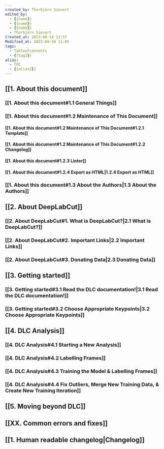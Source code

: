 ```yaml
---
created_by: Thorbjörn Sievert
edited_by:
  - {{name}}
  - {{name}}
  - {{name}}
  - Thorbjörn Sievert
Created_at: 2023-06-14 13:57
Modified_at: 2023-08-16 11:05
tags:
  - Tableofcontents
  - {{tag2}}
alias:
  - TOC
  - {{alias2}}
---
```


## [[1. About this document]]

### [[1. About this document#1.1 General Things]]

### [[1. About this document#1.2 Maintenance of This Document]]

#### [[1. About this document#1.2 Maintenance of This Document#1.2.1 Template]]

#### [[1. About this document#1.2 Maintenance of This Document#1.2.2 Changelog]]

#### [[1. About this document#1.2.3 Linter]]

#### [[1. About this document#1.2.4 Export as HTML|1.2.4 Export as HTML]]

### [[1. About this document#1.3 About the Authors|1.3 About the Authors]]

## [[2. About DeepLabCut]]

### [[2. About DeepLabCut#1. What is DeepLabCut?|2.1 What is DeepLabCut?]]

### [[2. About DeepLabCut#2. Important Links|2.2 Important Links]]

### [[2. About DeepLabCut#3. Donating Data|2.3 Donating Data]]

## [[3. Getting started]]

### [[3. Getting started#3.1 Read the DLC documentation!|3.1 Read the DLC documentation!]]

### [[3. Getting started#3.2 Choose Appropriate Keypoints|3.2 Choose Appropriate Keypoints]]

## [[4. DLC Analysis]]

### [[4. DLC Analysis#4.1 Starting a New Analysis]]

### [[4. DLC Analysis#4.2 Labelling Frames]]

### [[4. DLC Analysis#4.3 Training the Model & Labelling Frames]]

### [[4. DLC Analysis#4.4 Fix Outliers, Merge New Training Data, & Create New Training Iteration]]

## [[5. Moving beyond DLC]]

## [[XX. Common errors and fixes]]

## [[1. Human readable changelog|Changelog]]
